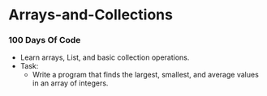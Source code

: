 #  Arrays-and-Collections # 

### 100 Days Of Code ###

* Learn arrays, List<T>, and basic collection operations.
* Task:
   - Write a program that finds the largest, smallest, and average values in an array of integers.

